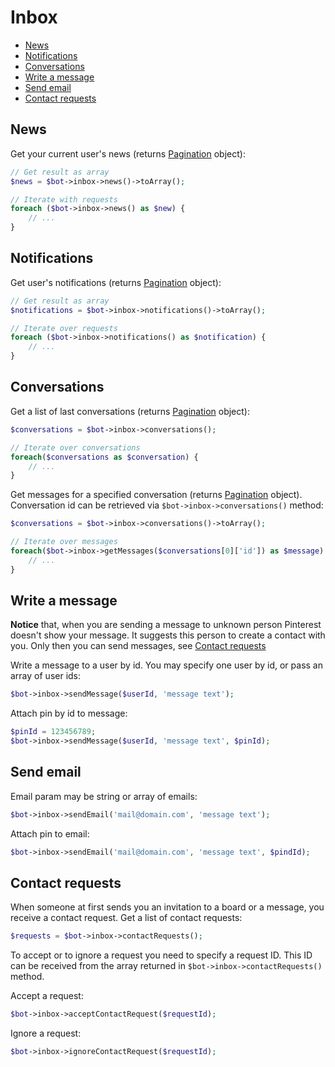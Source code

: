 # Inbox

- [News](#news)
- [Notifications](#notifications)
- [Conversations](#conversations)
- [Write a message](#write-a-message)
- [Send email](#send-email)
- [Contact requests](#contact-requests)

## News

Get your current user's news (returns [Pagination](#pagination) object):
```php
// Get result as array
$news = $bot->inbox->news()->toArray();

// Iterate with requests
foreach ($bot->inbox->news() as $new) {
    // ...
}
```

## Notifications

Get user's notifications (returns [Pagination](#pagination) object):

```php
// Get result as array
$notifications = $bot->inbox->notifications()->toArray();

// Iterate over requests
foreach ($bot->inbox->notifications() as $notification) {
    // ...
}
```

## Conversations

Get a list of last conversations (returns [Pagination](#pagination) object):

```php
$conversations = $bot->inbox->conversations();

// Iterate over conversations
foreach($conversations as $conversation) {
    // ...
}
```

Get messages for a specified conversation (returns [Pagination](#pagination) object). 
Conversation id can be retrieved via `$bot->inbox->conversations()` method:

```php
$conversations = $bot->inbox->conversations()->toArray();

// Iterate over messages
foreach($bot->inbox->getMessages($conversations[0]['id']) as $message) {
    // ...
}
```

## Write a message
**Notice** that, when you are sending a message to unknown person Pinterest doesn't show your message. 
It suggests this person to create a contact with you. Only then you can send messages, 
see [Contact requests](#contact-requests)

Write a message to a user by id. You may specify one user by id, or pass an array of user ids:

```php
$bot->inbox->sendMessage($userId, 'message text');
```

Attach pin by id to message:
```php
$pinId = 123456789;
$bot->inbox->sendMessage($userId, 'message text', $pinId);
```

## Send email
Email param may be string or array of emails:
```php
$bot->inbox->sendEmail('mail@domain.com', 'message text');
```

Attach pin to email:
```php
$bot->inbox->sendEmail('mail@domain.com', 'message text', $pindId);
```

## Contact requests
When someone at first sends you an invitation to a board or a message, you receive a contact request.
Get a list of contact requests:

```php
$requests = $bot->inbox->contactRequests();
```

To accept or to ignore a request you need to specify a request ID. This ID can be received from the array
returned in `$bot->inbox->contactRequests()` method.

Accept a request:
```php
$bot->inbox->acceptContactRequest($requestId);
```

Ignore a request:
```php
$bot->inbox->ignoreContactRequest($requestId);
```
